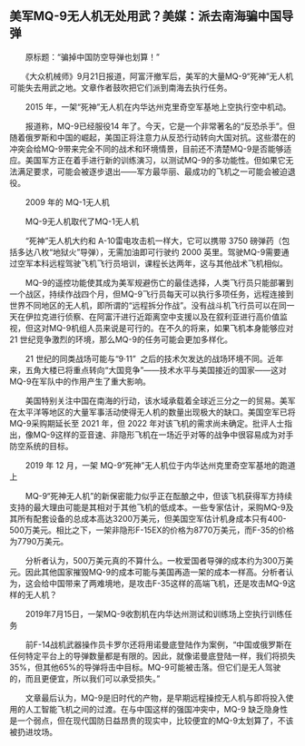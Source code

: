 ## 美军MQ-9无人机无处用武？美媒：派去南海骗中国导弹
　　原标题：“骗掉中国防空导弹也划算！”

　　《大众机械师》9月21日报道，阿富汗撤军后，美军的大量MQ-9“死神”无人机可能失去用武之地。文章作者鼓吹把它们派到南海去执行任务。

　　2015 年，一架“死神”无人机在内华达州克里奇空军基地上空执行空中机动。

　　报道称，MQ-9已经服役14 年了。今天，它是一个非常著名的“反恐杀手”。但随着俄罗斯和中国的崛起，美国正将注意力从反恐行动转向大国对抗。这些潜在的冲突会给MQ-9带来完全不同的战术和环境情景，目前还不清楚MQ-9是否能够适应。美国军方正在着手进行新的训练演习，以测试MQ-9的多功能性。但如果它无法满足要求，可能会被逐步退出——军方最华丽、最成功的飞机之一可能会被迫退役。

　　2009 年的 MQ-1无人机

　　MQ-9无人机取代了MQ-1无人机

　　“死神”无人机大约和 A-10雷电攻击机一样大，它可以携带 3750 磅弹药（包括多达八枚“地狱火”导弹），无需加油即可行驶约 2000 英里。驾驶MQ-9需要通过空军本科远程驾驶飞机飞行员培训，课程长达两年，这与其他战术飞机相似。

　　MQ-9的遥控功能使其成为美军规避伤亡的最佳选择，人类飞行员只能部署到一个战区，持续作战四个月，但MQ-9飞行员每天可以执行多项任务，远程连接到世界不同地区的无人机，即所谓的“远程拆分作战”。没有战斗机飞行员可以在同一天在伊拉克进行侦察、在阿富汗进行近距离空中支援以及在叙利亚进行高价值监视，但这对MQ-9机组人员来说是可行的。在不久的将来，如果飞机本身能够应对 21 世纪竞争激烈的环境，那么MQ-9的任务可能会更加多样化。

　　21 世纪的同类战场可能与“9·11”  之后的技术欠发达的战场环境不同。近年来，五角大楼已将重点转向“大国竞争”——技术水平与美国接近的国家——这对MQ-9在军队中的作用产生了重大影响。

　　美国特别关注中国在南海的行动，该水域承载着全球近三分之一的贸易。美军在太平洋等地区的大量军事活动使得无人机的数量出现极大的缺口。美国空军已将MQ-9采购期延长至 2021 年，但 2022 年对该飞机的需求尚未确定。批评人士指出，像MQ-9这样的亚音速、非隐形飞机在一场近乎对等的战争中很容易成为对手防空系统的目标。

　　2019 年 12 月，一架 MQ-9“死神”无人机位于内华达州克里奇空军基地的跑道上

　　MQ-9“死神无人机”的新保密能力似乎正在酝酿之中，但该飞机获得军方持续支持的最大理由可能是其相对于其他飞机的低成本。一些专家估计，采购MQ-9及其所有配套设备的总成本高达3200万美元，但美国空军估计机身成本只有400-500万美元。相比之下，一架非隐形F-15EX的价格为8770万美元，而F-35的价格为7790万美元。

　　分析者认为，500万美元真的不算什么。一枚爱国者导弹的成本约为300万美元。因此其他国家摧毁MQ-9的成本可能与美国再造一架的成本一样高。分析者认为，这会给中国带来了两难境地，是攻击F-35这样的高端飞机，还是攻击MQ-9这样的无人机？

　　2019年7月15日，一架MQ-9收割机在内华达州测试和训练场上空执行训练任务

　　前F-14战机武器操作员卡罗尔还将用诺曼底登陆作为案例，“中国或俄罗斯在任何特定平台上的导弹数量都是有限的。因此，就像诺曼底登陆一样，我们将损失35%，但其他65%的导弹将击中目标。MQ-9可能被击落。但它们是无人驾驶的，而且更便宜，所以我们可以承受损失。”

　　文章最后认为，MQ-9是旧时代的产物，是早期远程操控无人机与即将投入使用的人工智能飞机之间的过渡。在与中国这样的强国冲突中，MQ-9 缺乏隐身性是一个弱点，但在现代国防日益昂贵的现实中，比较便宜的MQ-9太划算了，不该被扔进坟场。



　　 

